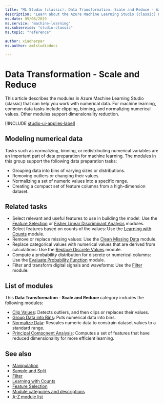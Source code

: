 ```yaml
---
title: "ML Studio (classic): Data Transformation: Scale and Reduce - Azure"
description: "Learn about the Azure Machine Learning Studio (classic) modules that can help you work with numerical data."
ms.date: 05/06/2019
ms.service: "machine-learning"
ms.subservice: "studio-classic"
ms.topic: "reference"

author: xiaoharper
ms.author: amlstudiodocs

---
```

# Data Transformation - Scale and Reduce

This article describes the modules in Azure Machine Learning Studio (classic) that can help you work with numerical data. For machine learning, common data tasks include clipping, binning, and normalizing numerical values. Other modules support dimensionality reduction.

[!INCLUDE [studio-ui-applies-label](../includes/studio-ui-applies-label.md)]

## Modeling numerical data

Tasks such as normalizing, binning, or redistributing numerical variables are an important part of data preparation for machine learning. The modules in this group support the following data preparation tasks:

- Grouping data into bins of varying sizes or distributions.
- Removing outliers or changing their values.
- Normalizing a set of numeric values into a specific range.
- Creating a compact set of feature columns from a high-dimension dataset.

## Related tasks

- Select relevant and useful features to use in building the model: Use the [Feature Selection](feature-selection-modules.md) or [Fisher Linear Discriminant Analysis](fisher-linear-discriminant-analysis.md) modules.
- Select features based on counts of the values: Use the [Learning with Counts](data-transformation-learning-with-counts.md) module.
- Remove or replace missing values: Use the [Clean Missing Data](clean-missing-data.md) module.
- Replace categorical values with numerical values that are derived from calculations: Use the [Replace Discrete Values](replace-discrete-values.md) module.
- Compute a probability distribution for discrete or numerical columns: Use the [Evaluate Probability Function](evaluate-probability-function.md) module.
- Filter and transform digital signals and waveforms: Use the [Filter](data-transformation-filter.md) module.

## List of modules

This **Data Transformation - Scale and Reduce** category includes the following modules:

- [Clip Values](clip-values.md): Detects outliers, and then clips or replaces their values.
- [Group Data into Bins](group-data-into-bins.md): Puts numerical data into bins.
- [Normalize Data](normalize-data.md): Rescales numeric data to constrain dataset values to a standard range.
- [Principal Component Analysis](principal-component-analysis.md): Computes a set of features that have reduced dimensionality for more efficient learning.

## See also

- [Manipulation](data-transformation-manipulation.md)
- [Sample and Split](data-transformation-sample-and-split.md)
- [Filter](data-transformation-filter.md)
- [Learning with Counts](data-transformation-learning-with-counts.md)
- [Feature Selection](feature-selection-modules.md)
- [Module categories and descriptions](machine-learning-module-descriptions.md)
- [A-Z module list](a-z-module-list.md)

